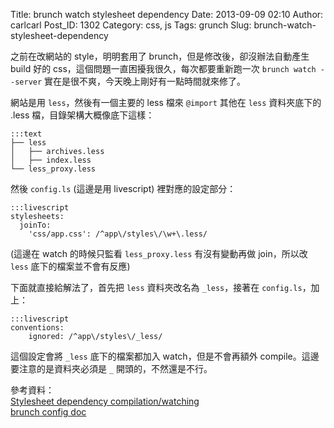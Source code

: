 Title: brunch watch stylesheet dependency
Date: 2013-09-09 02:10
Author: carlcarl
Post_ID: 1302
Category: css, js
Tags: grunch
Slug: brunch-watch-stylesheet-dependency

之前在改網站的 style，明明套用了 brunch，但是修改後，卻沒辦法自動產生
build 好的 css，這個問題一直困擾我很久，每次都要重新跑一次
`brunch watch --server` 實在是很不爽，今天晚上剛好有一點時間就來修了。

<!--more-->

網站是用 `less`，然後有一個主要的 less 檔來 `@import` 其他在 `less`
資料夾底下的 .less 檔，目錄架構大概像底下這樣：

	:::text
    ├── less
    │   ├── archives.less
    │   ├── index.less
    └── less_proxy.less

然後 `config.ls` (這邊是用 livescript) 裡對應的設定部分：

	:::livescript
    stylesheets:
      joinTo:
        'css/app.css': /^app\/styles\/\w+\.less/

(這邊在 watch 的時候只監看 `less_proxy.less` 有沒有變動再做 join，所以改
`less` 底下的檔案並不會有反應)

下面就直接給解法了，首先把 `less` 資料夾改名為 `_less`，接著在
`config.ls`，加上：

	:::livescript
    conventions:
        ignored: /^app\/styles\/_less/

這個設定會將 `_less` 底下的檔案都加入 watch，但是不會再額外
compile。這邊要注意的是資料夾必須是 `_` 開頭的，不然還是不行。

參考資料：  
[Stylesheet dependency compilation/watching][]  
[brunch config doc][]

  [Stylesheet dependency compilation/watching]: https://github.com/brunch/brunch/issues/681
  [brunch config doc]: https://github.com/brunch/brunch/blob/stable/docs/config.md
